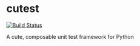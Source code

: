 # cutest
[![Build Status](https://travis-ci.com/jessebrennan/cutest.svg?branch=master)](https://travis-ci.com/jessebrennan/cutest)

A cute, composable unit test framework for Python
